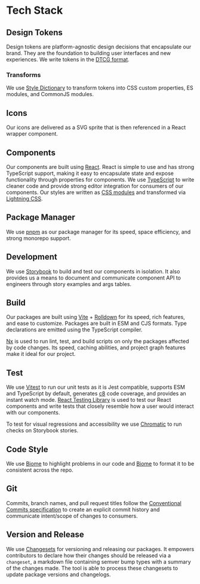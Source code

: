 # Tech Stack

## Design Tokens

Design tokens are platform-agnostic design decisions that encapsulate our brand. They are the foundation to building user interfaces and new experiences. We write tokens in the [DTCG format](https://tr.designtokens.org/format/).

### Transforms

We use [Style Dictionary](https://styledictionary.com/) to transform tokens into CSS custom properties, ES modules, and CommonJS modules.

## Icons

Our icons are delivered as a SVG sprite that is then referenced in a React wrapper component.

## Components

Our components are built using [React](https://react.dev/). React is simple to use and has strong TypeScript support, making it easy to encapsulate state and expose functionality through properties for components. We use [TypeScript](https://www.typescriptlang.org/) to write cleaner code and provide strong editor integration for consumers of our components. Our styles are written as [CSS modules](https://github.com/css-modules/css-modules) and transformed via [Lightning CSS](https://lightningcss.dev/).

## Package Manager

We use [pnpm](https://pnpm.io/) as our package manager for its speed, space efficiency, and strong monorepo support.

## Development

We use [Storybook](https://storybook.js.org/) to build and test our components in isolation. It also provides us a means to document and communicate component API to engineers through story examples and args tables.

## Build

Our packages are built using [Vite](https://vitejs.dev/) + [Rolldown](https://vite.dev/guide/rolldown.html) for its speed, rich features, and ease to customize. Packages are built in ESM and CJS formats. Type declarations are emitted using the TypeScript compiler.

[Nx](https://nx.dev/) is used to run lint, test, and build scripts on only the packages affected by code changes. Its speed, caching abilities, and project graph features make it ideal for our project.

## Test

We use [Vitest](https://vitest.dev/) to run our unit tests as it is Jest compatible, supports ESM and TypeScript by default, generates [c8](https://github.com/bcoe/c8) code coverage, and provides an instant watch mode. [React Testing Library](https://testing-library.com/docs/react-testing-library/intro/) is used to test our React components and write tests that closely resemble how a user would interact with our components.

To test for visual regressions and accessibility we use [Chromatic](https://www.chromatic.com/) to run checks on Storybook stories.

## Code Style

We use [Biome](https://biomejs.dev/) to highlight problems in our code and [Biome](https://biomejs.dev/) to format it to be consistent across the repo.

## Git

Commits, branch names, and pull request titles follow the [Conventional Commits specification](https://www.conventionalcommits.org/en/v1.0.0/) to create an explicit commit history and communicate intent/scope of changes to consumers.

## Version and Release

We use [Changesets](https://github.com/changesets/changesets) for versioning and releasing our packages. It empowers contributors to declare how their changes should be released via a `changeset`, a markdown file containing semver bump types with a summary of the changes made. The tool is able to process these changesets to update package versions and changelogs.

